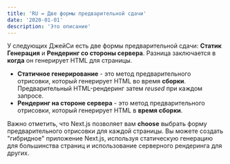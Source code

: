 ```yaml
---
title: 'RU = Две формы предварительной сдачи'
date: '2020-01-01'
description: 'Это описание'
---
```


У следующих ДжейСи есть две формы предварительной сдачи: **Статик Генерация** и **Рендеринг со стороны сервера**. Разница заключается в **когда** он генерирует HTML для страницы.

- **Статичное генерирование** - это метод предварительного отрисовки, который генерирует HTML во время **сборки**. Предварительный HTML-рендеринг затем _reused_ при каждом запросе.
- **Рендеринг на стороне сервера** - это метод предварительного отрисовки, который генерирует HTML в **время сборки**.

Важно отметить, что Next.js позволяет вам **choose** выбрать форму предварительного отрисовки для каждой страницы. Вы можете создать "гибридное" приложение Next.js, используя статическую генерацию для большинства страниц и использование серверного рендеринга для других.
